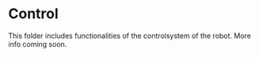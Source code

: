 # Control
This folder includes functionalities of the controlsystem of the robot. More info coming soon.